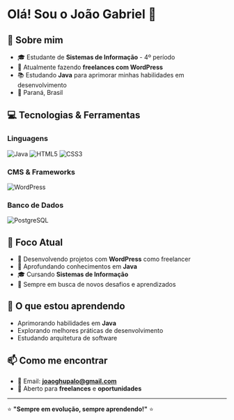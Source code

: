 <!-- Teste hehe -->
# Olá! Sou o João Gabriel 👋

## 🚀 Sobre mim
- 🎓 Estudante de **Sistemas de Informação** - 4º período
- 💼 Atualmente fazendo **freelances com WordPress**
- 📚 Estudando **Java** para aprimorar minhas habilidades em desenvolvimento
- 📍 Paraná, Brasil

## 💻 Tecnologias & Ferramentas

### Linguagens
![Java](https://img.shields.io/badge/Java-ED8B00?style=for-the-badge&logo=java&logoColor=white)
![HTML5](https://img.shields.io/badge/HTML5-E34F26?style=for-the-badge&logo=html5&logoColor=white)
![CSS3](https://img.shields.io/badge/CSS3-1572B6?style=for-the-badge&logo=css3&logoColor=white)

### CMS & Frameworks
![WordPress](https://img.shields.io/badge/WordPress-21759B?style=for-the-badge&logo=wordpress&logoColor=white)

### Banco de Dados
![PostgreSQL](https://img.shields.io/badge/PostgreSQL-316192?style=for-the-badge&logo=postgresql&logoColor=white)

## 🎯 Foco Atual
- 🔨 Desenvolvendo projetos com **WordPress** como freelancer
- 📖 Aprofundando conhecimentos em **Java** 
- 🎓 Cursando **Sistemas de Informação** 
- 🚀 Sempre em busca de novos desafios e aprendizados



## 🌱 O que estou aprendendo
- Aprimorando habilidades em **Java**
- Explorando melhores práticas de desenvolvimento
- Estudando arquitetura de software

## 📫 Como me encontrar
- 📧 Email: **joaoghupalo@gmail.com**
- 💼 Aberto para **freelances** e **oportunidades**

---

⭐ **"Sempre em evolução, sempre aprendendo!"** ⭐
